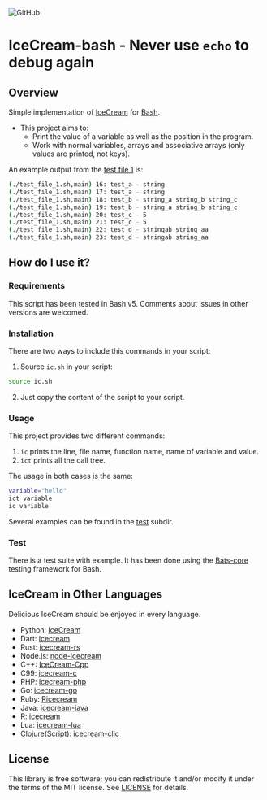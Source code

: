 <!--
 Copyright (c) 2021 Jesús Lázaro
 
 This software is released under the MIT License.
 https://opensource.org/licenses/MIT
-->
![GitHub](https://img.shields.io/github/license/jtplaarj/IceCream-Bash)

# IceCream-bash - Never use `echo` to debug again

## Overview

Simple implementation of [IceCream](https://github.com/gruns/icecream) for [Bash](https://www.gnu.org/software/bash/).

* This project aims to:
  * Print the value of a variable as well as the position in the program.
  * Work with normal variables, arrays and associative arrays (only values are printed, not keys).

An example output from the [test file 1](test/test_file_1.sh) is:

```bash
(./test_file_1.sh,main) 16: test_a - string
(./test_file_1.sh,main) 17: test_a - string
(./test_file_1.sh,main) 18: test_b - string_a string_b string_c
(./test_file_1.sh,main) 19: test_b - string_a string_b string_c
(./test_file_1.sh,main) 20: test_c - 5
(./test_file_1.sh,main) 21: test_c - 5
(./test_file_1.sh,main) 22: test_d - stringab string_aa
(./test_file_1.sh,main) 23: test_d - stringab string_aa
```

## How do I use it?

### Requirements

This script has been tested in Bash v5. Comments about issues in other versions are welcomed.

### Installation

There are two ways to include this commands in your script:

1. Source `ic.sh` in your script:

```bash
source ic.sh
```

2. Just copy the content of the script to your script.

### Usage

This project provides two different commands:

1. `ic` prints the line, file name, function name, name of variable and value.
2. `ict` prints all the call tree.

The usage in both cases is the same:

```bash
variable="hello"
ict variable
ic variable
```

Several examples can be found in the [test](test/) subdir.

### Test

There is a test suite with example. It has been done using the [Bats-core](https://github.com/bats-core/bats-core) testing framework for Bash.

## IceCream in Other Languages

Delicious IceCream should be enjoyed in every language.

* Python: [IceCream](https://github.com/gruns/icecream)
* Dart: [icecream](https://github.com/HallerPatrick/icecream)
* Rust: [icecream-rs](https://github.com/ericchang00/icecream-rs)
* Node.js: [node-icecream](https://github.com/jmerle/node-icecream)
* C++: [IceCream-Cpp](https://github.com/renatoGarcia/icecream-cpp)
* C99: [icecream-c](https://github.com/chunqian/icecream-c)
* PHP: [icecream-php](https://github.com/ntzm/icecream-php)
* Go: [icecream-go](https://github.com/WAY29/icecream-go)
* Ruby: [Ricecream](https://github.com/nodai2hITC/ricecream)
* Java: [icecream-java](https://github.com/Akshay-Thakare/icecream-java)
* R: [icecream](https://github.com/lewinfox/icecream)
* Lua: [icecream-lua](https://github.com/wlingze/icecream-lua)
* Clojure(Script): [icecream-cljc](https://github.com/Eigenbahn/icecream-cljc)

## License

This library is free software; you can redistribute it and/or modify it under
the terms of the MIT license. See [LICENSE](LICENSE) for details.
